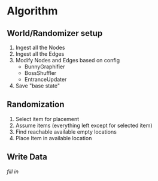# Algorithm

## World/Randomizer setup

1. Ingest all the Nodes
2. Ingest all the Edges
3. Modify Nodes and Edges based on config
   - BunnyGraphifier
   - BossShuffler
   - EntranceUpdater
4. Save "base state"

## Randomization

1. Select item for placement
2. Assume items (everything left except for selected item)
3. Find reachable available empty locations
4. Place Item in available location

## Write Data

_fill in_
